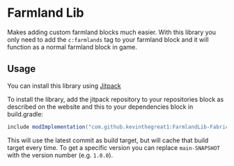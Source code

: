 # Farmland Lib

Makes adding custom farmland blocks much easier. With this library you only need to add the `c:farmlands` tag to your farmland block and it will function as a normal farmland block in game.

## Usage

You can install this library using [Jitpack](https://jitpack.io/)

To install the library, add the jitpack repository to your repositories block as described on the website and this to your dependencies block in build.gradle:

```groovy
include modImplementation("com.github.kevinthegreat1:FarmlandLib-Fabric:main-SNAPSHOT")
```
This will use the latest commit as build target, but will cache that build target every time. To get a specific version you can replace `main-SNAPSHOT` with the version number (e.g. `1.0.0`).